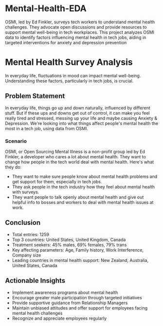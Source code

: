# Mental-Health-EDA
OSMI, led by Ed Finkler, surveys tech workers to understand mental health challenges. They advocate open discussions and provide resources to support mental well-being in tech workplaces. This project analyzes OSMI data to identify factors influencing mental health in tech jobs, aiding in targeted interventions for anxiety and depression prevention

# Mental Health Survey Analysis

In everyday life, fluctuations in mood can impact mental well-being. Understanding these factors, particularly in tech jobs, is crucial.

## Problem Statement

In everyday life, things go up and down naturally, influenced by different stuff. But if these ups and downs get out of control, it can make you feel really tired and stressed, messing up your life and maybe causing Anxiety & Depression. We're looking into what things affect people's mental health the most in a tech job, using data from OSMI.

### Scenario

OSMI, or Open Sourcing Mental Illness is a non-profit group led by Ed Finkler, a developer who cares a lot about mental health. They want to change how people in the tech world deal with mental health. Here's what they do:
- They want to make sure people know about mental health problems and get support for them, especially in tech jobs.
- They ask people in the tech industry how they feel about mental health with surveys.
- They want people to talk openly about mental health and give out helpful info to bosses and workers to deal with mental health issues at work.

## Conclusion

- Total entries: 1259
- Top 3 countries: United States, United Kingdom, Canada
- Treatment seekers: 45% males, 69% females, 79% trans
- Key affecting parameters: Age, Family history, Work Interference, Company size
- Leading countries in mental health support: New Zealand, Australia, United States, Canada

## Actionable Insights

- Implement awareness programs about mental health
- Encourage greater male participation through targeted initiatives
- Provide supportive guidance from Relationship Managers
- Maintain unbiased attitudes and offer support for employees facing mental health challenges
- Recognize and appreciate employees regularly
